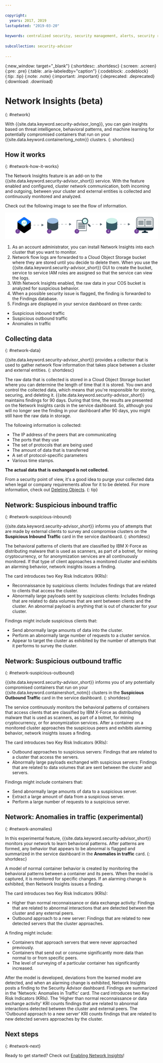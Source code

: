 ```yaml
---

copyright:
  years: 2017, 2019
lastupdated: "2019-03-20"

keywords: centralized security, security management, alerts, security risk, insights, threat detection

subcollection: security-advisor

---
```


{:new_window: target="_blank"}
{:shortdesc: .shortdesc}
{:screen: .screen}
{:pre: .pre}
{:table: .aria-labeledby="caption"}
{:codeblock: .codeblock}
{:tip: .tip}
{:note: .note}
{:important: .important}
{:deprecated: .deprecated}
{:download: .download}


# Network Insights (beta)
{: #network}

With {{site.data.keyword.security-advisor_long}}, you can gain insights based on threat intelligence, behavioral patterns, and machine learning for potentially compromised containers that run on your {{site.data.keyword.containerlong_notm}} clusters.
{: shortdesc}


## How it works
{: #network-how-it-works}

The Network Insights feature is an add-on to the {{site.data.keyword.security-advisor_short}} service. With the feature enabled and configured, cluster network communication, both incoming and outgoing, between your cluster and external entities is collected and continuously monitored and analyzed.

Check out the following image to see the flow of information.

![Network Insights flow diagram](images/network-insights-flow.png)

1. As an account administrator, you can install Network Insights into each cluster that you want to monitor.
2. Network flow logs are forwarded to a Cloud Object Storage bucket where they are stored until you decide to delete them. When you use the {{site.data.keyword.security-advisor_short}} GUI to create the bucket, service to service IAM roles are assigned so that the service can view the logs.
3. With Network Insights enabled, the raw data in your COS bucket is analyzed for suspicious behavior.
4. When a possible security issue is flagged, the finding is forwarded to the Findings database.
5. Findings are displayed in your service dashboard on three cards:
  * Suspicious inbound traffic
  * Suspicious outbound traffic
  * Anomalies in traffic


## Collecting data
{: #network-data}

{{site.data.keyword.security-advisor_short}} provides a collector that is used to gather network flow information that takes place between a cluster and external entities.
{: shortdesc}

The raw data that is collected is stored in a Cloud Object Storage bucket where you can determine the length of time that it is stored. You own and control the collected data, which means that you're responsible for storing, securing, and deleting it. {{site.data.keyword.security-advisor_short}} maintains findings for 90 days. During that time, the results are presented on the Network Insights cards in the service dashboard. So, although you will no longer see the finding in your dashboard after 90 days, you might still have the raw data in storage.

The following information is collected:

* The IP address of the peers that are communicating
* The ports that they use
* The set of protocols that are being used
* The amount of data that is transferred
* A set of protocol-specific parameters
* Various time stamps.

**The actual data that is exchanged is not collected.**

From a security point of view, it's a good idea to purge your collected data when legal or company requirements allow for it to be deleted. For more information, check out [Deleting Objects](/docs/services/cloud-object-storage/info?topic=cloud-object-storage-security#deletion).
{: tip}


## Network: Suspicious inbound traffic
{: #network-suspicious-inbound}

{{site.data.keyword.security-advisor_short}} informs you of attempts that are made by external clients to survey and compromise clusters on the **Suspicious Inbound Traffic** card in the service dashboard.
{: shortdesc}


The behavioral patterns of clients that are classified by IBM X-Force as distributing malware that is used as scanners, as part of a botnet, for mining cryptocurrency, or for anonymization services are all continuously monitored. If that type of client approaches a monitored cluster and exhibits an alarming behavior, network insights issues a finding.


The card introduces two Key Risk Indicators (KRIs):

* Reconnaissance by suspicious clients: Includes findings that are related to clients that access the cluster.
* Abnormally large payloads sent by suspicious clients: Includes findings that are related to data volumes that are sent between clients and the cluster. An abnormal payload is anything that is out of character for your cluster.


Findings might include suspicious clients that:

* Send abnormally large amounts of data into the cluster.
* Perform an abnormally large number of requests to a cluster service.
* Appear to target the cluster as exhibited by the number of attempts that it performs to survey the cluster.



## Network: Suspicious outbound traffic
{: #network-suspicious-outbound}

{{site.data.keyword.security-advisor_short}} informs you of any potentially compromised containers that run on your {{site.data.keyword.containershort_notm}} clusters in the **Suspicious Outbound Traffic** card in the service dashboard.
{: shortdesc}

The service continuously monitors the behavioral patterns of containers that access clients that are classified by IBM X-Force as distributing malware that is used as scanners, as part of a botnet, for mining cryptocurrency, or for anonymization services. After a container on a monitored cluster approaches the suspicious peers and exhibits alarming behavior, network insights issues a finding.

The card introduces two Key Risk Indicators (KRIs):

* Outbound approaches to suspicious servers: Findings that are related to a cluster that access the servers.
* Abnormally large payloads exchanged with suspicious servers: Findings that are related to data volumes that are sent between the cluster and servers.


Findings might include containers that:

* Send abnormally large amounts of data to a suspicious server.
* Extract a large amount of data from a suspicious server.
* Perform a large number of requests to a suspicious server.


## Network: Anomalies in traffic (experimental)
{: #network-anomalies}

In this experimental feature, {{site.data.keyword.security-advisor_short}} monitors your network to learn behavioral patterns. After patterns are formed, any behavior that appears to be abnormal is flagged and summarized in the service dashboard in the **Anomalies in traffic** card.
{: shortdesc}

A model of normal container behavior is created by monitoring the behavioral patterns between a container and its peers. When the model is captured, it is monitored for specific changes. If an alarming change is exhibited, then Network Insights issues a finding.

The card introduces two Key Risk Indicators (KRIs):

* Higher than normal reconnaissance or data exchange activity: Findings that are related to abnormal interactions that are detected between the cluster and any external peers.
* Outbound approach to a new server: Findings that are related to new detected servers that the cluster approaches.

A finding might include:  

* Containers that approach servers that were never approached previously.
* Containers that send out or consume significantly more data than normal to or from specific peers.
* The level of surveying of a particular container has significantly increased.

 After the model is developed, deviations from the learned model are detected, and when an alarming change is exhibited, Network Insights posts a finding to the Security Advisor dashboard. Findings are summarized in the 'Network: Anomalies in Traffic' card. The card introduces two Key Risk Indicators (KRIs). The 'Higher than normal reconnaissance or data exchange activity' KRI counts findings that are related to abnormal interactions detected between the cluster and external peers. The 'Outbound approach to a new server' KRI counts findings that are related to new detected servers approaches by the cluster.  

## Next steps
{: #network-next}

Ready to get started? Check out [Enabling Network Insights](/docs/services/security-advisor?topic=security-advisor-setup-network#setup-network)!
